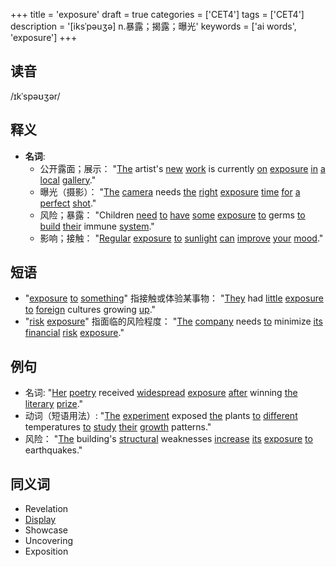 +++
title = 'exposure'
draft = true
categories = ['CET4']
tags = ['CET4']
description = '[iksˈpəuʒə] n.暴露；揭露；曝光'
keywords = ['ai words', 'exposure']
+++

## 读音
/ɪkˈspəʊʒər/

## 释义
- **名词**: 
   - 公开露面；展示： "[The](/post/the/) artist's [new](/post/new/) [work](/post/work/) is currently [on](/post/on/) [exposure](/post/exposure/) [in](/post/in/) [a](/post/a/) [local](/post/local/) [gallery](/post/gallery/)."
   - 曝光（摄影）： "[The](/post/the/) [camera](/post/camera/) needs [the](/post/the/) [right](/post/right/) [exposure](/post/exposure/) [time](/post/time/) [for](/post/for/) [a](/post/a/) [perfect](/post/perfect/) [shot](/post/shot/)."
   - 风险；暴露： "Children [need](/post/need/) [to](/post/to/) [have](/post/have/) [some](/post/some/) [exposure](/post/exposure/) [to](/post/to/) germs [to](/post/to/) [build](/post/build/) [their](/post/their/) immune [system](/post/system/)."
   - 影响；接触： "[Regular](/post/regular/) [exposure](/post/exposure/) [to](/post/to/) [sunlight](/post/sunlight/) [can](/post/can/) [improve](/post/improve/) [your](/post/your/) [mood](/post/mood/)."

## 短语
- "[exposure](/post/exposure/) [to](/post/to/) [something](/post/something/)" 指接触或体验某事物： "[They](/post/they/) had [little](/post/little/) [exposure](/post/exposure/) [to](/post/to/) [foreign](/post/foreign/) cultures growing [up](/post/up/)."
- "[risk](/post/risk/) [exposure](/post/exposure/)" 指面临的风险程度： "[The](/post/the/) [company](/post/company/) needs [to](/post/to/) minimize [its](/post/its/) [financial](/post/financial/) [risk](/post/risk/) [exposure](/post/exposure/)."

## 例句
- 名词: "[Her](/post/her/) [poetry](/post/poetry/) received [widespread](/post/widespread/) [exposure](/post/exposure/) [after](/post/after/) winning [the](/post/the/) [literary](/post/literary/) [prize](/post/prize/)."
- 动词（短语用法）: "[The](/post/the/) [experiment](/post/experiment/) exposed [the](/post/the/) plants [to](/post/to/) [different](/post/different/) temperatures [to](/post/to/) [study](/post/study/) [their](/post/their/) [growth](/post/growth/) patterns."
- 风险： "[The](/post/the/) building's [structural](/post/structural/) weaknesses [increase](/post/increase/) [its](/post/its/) [exposure](/post/exposure/) [to](/post/to/) earthquakes."

## 同义词
- Revelation
- [Display](/post/display/)
- Showcase
- Uncovering
- Exposition
